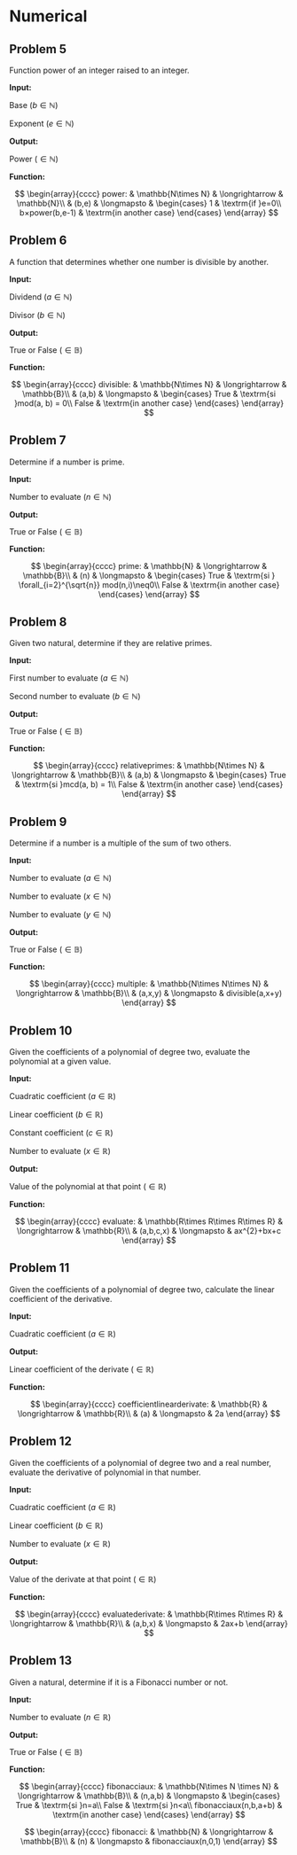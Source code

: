 # Numerical

## Problem 5

Function power of an integer raised to an integer.

**Input:**

Base $(b \in\mathbb{N})$

Exponent $(e \in\mathbb{N})$

**Output:**

Power $(\in\mathbb{N})$

**Function:**

$$
\begin{array}{cccc}
power: & \mathbb{N\times N} & \longrightarrow & \mathbb{N}\\
& (b,e) & \longmapsto & \begin{cases}
1 & \textrm{if }e=0\\
b×power(b,e-1) & \textrm{in another case}
\end{cases}
\end{array}
$$

## Problem 6

A function that determines whether one number is divisible by another.

**Input:**

Dividend $(a \in\mathbb{N})$

Divisor $(b \in\mathbb{N})$

**Output:**

True or False $(\in\mathbb{B})$

**Function:**

$$
\begin{array}{cccc}
divisible: & \mathbb{N\times N} & \longrightarrow & \mathbb{B}\\
& (a,b) & \longmapsto & \begin{cases}
True & \textrm{si }mod(a, b) = 0\\
False & \textrm{in another case}
\end{cases}
\end{array}
$$

## Problem 7

Determine if a number is prime.

**Input:**

Number to evaluate $(n \in\mathbb{N})$

**Output:**

True or False $(\in\mathbb{B})$

**Function:**

$$
\begin{array}{cccc}
prime: & \mathbb{N} & \longrightarrow & \mathbb{B}\\
& (n) & \longmapsto & \begin{cases}
True & \textrm{si } \forall_{i=2}^{\sqrt{n}} mod(n,i)\neq0\\
False & \textrm{in another case}
\end{cases}
\end{array}
$$

## Problem 8

Given two natural, determine if they are relative primes.

**Input:**

First number to evaluate $(a \in\mathbb{N})$

Second number to evaluate $(b \in\mathbb{N})$

**Output:**

True or False $(\in\mathbb{B})$

**Function:**

$$
\begin{array}{cccc}
relativeprimes: & \mathbb{N\times N} & \longrightarrow & \mathbb{B}\\
& (a,b) & \longmapsto & \begin{cases}
True & \textrm{si }mcd(a, b) = 1\\
False & \textrm{in another case}
\end{cases}
\end{array}
$$

## Problem 9

Determine if a number is a multiple of the sum of two others.

**Input:**

Number to evaluate $(a \in\mathbb{N})$

Number to evaluate $(x \in\mathbb{N})$

Number to evaluate $(y \in\mathbb{N})$

**Output:**

True or False $(\in\mathbb{B})$

**Function:**

$$
\begin{array}{cccc}
multiple: & \mathbb{N\times N\times N} & \longrightarrow & \mathbb{B}\\
& (a,x,y) & \longmapsto & divisible(a,x+y)
\end{array}
$$

## Problem 10

Given the coefficients of a polynomial of degree two, evaluate the polynomial at a given value.

**Input:**

Cuadratic coefficient $(a \in\mathbb{R})$

Linear coefficient $(b \in\mathbb{R})$

Constant coefficient $(c \in\mathbb{R})$

Number to evaluate $(x \in\mathbb{R})$

**Output:**

Value of the polynomial at that point $(\in\mathbb{R})$

**Function:**

$$
\begin{array}{cccc}
evaluate: & \mathbb{R\times R\times R\times R} & \longrightarrow & \mathbb{R}\\
& (a,b,c,x) & \longmapsto & ax^{2}+bx+c
\end{array}
$$

## Problem 11

Given the coefficients of a polynomial of degree two, calculate the linear coefficient of the derivative.

**Input:**

Cuadratic coefficient $(a \in\mathbb{R})$

**Output:**

Linear coefficient of the derivate $(\in\mathbb{R})$

**Function:**

$$
\begin{array}{cccc}
coefficientlinearderivate: & \mathbb{R} & \longrightarrow & \mathbb{R}\\
& (a) & \longmapsto & 2a
\end{array}
$$

## Problem 12

Given the coefficients of a polynomial of degree two and a real number, evaluate the derivative of polynomial in that number.

**Input:**

Cuadratic coefficient $(a \in\mathbb{R})$

Linear coefficient $(b \in\mathbb{R})$

Number to evaluate $(x \in\mathbb{R})$

**Output:**

Value of the derivate at that point $(\in\mathbb{R})$

**Function:**

$$
\begin{array}{cccc}
evaluatederivate: & \mathbb{R\times R\times R} & \longrightarrow & \mathbb{R}\\
& (a,b,x) & \longmapsto & 2ax+b
\end{array}
$$

## Problem 13

Given a natural, determine if it is a Fibonacci number or not.

**Input:**

Number to evaluate $(n \in\mathbb{R})$

**Output:**

True or False $(\in\mathbb{B})$

**Function:**

$$
\begin{array}{cccc}
fibonacciaux: & \mathbb{N\times N \times N} & \longrightarrow & \mathbb{B}\\
& (n,a,b) & \longmapsto & \begin{cases}
True & \textrm{si }n=a\\
False & \textrm{si }n<a\\
fibonacciaux(n,b,a+b) & \textrm{in another case}
\end{cases}
\end{array}
$$

$$
\begin{array}{cccc}
fibonacci: & \mathbb{N} & \longrightarrow & \mathbb{B}\\
& (n) & \longmapsto & fibonacciaux(n,0,1)
\end{array}
$$

